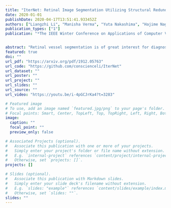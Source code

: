 ```yaml
---
title: "IterNet: Retinal Image Segmentation Utilizing Structural Redundancy in Vessel Networks"
date: 2020-01-01
publishDate: 2020-04-17T13:51:41.933452Z
authors: ["Liangzhi Li", "Manisha Verma", "Yuta Nakashima", "Hajime Nagahara", "Ryo Kawasaki"]
publication_types: ["1"]
publication: "*The IEEE Winter Conference on Applications of Computer Vision*"


abstract: "Retinal vessel segmentation is of great interest for diagnosis of retinal vascular diseases. To further improve the performance of vessel segmentation, we propose IterNet, a new model based on UNet, with the ability to find obscured details of the vessel from the segmented vessel image itself, rather than the raw input image. IterNet consists of multiple iterations of a mini-UNet, which can be 4× deeper than the common UNet. IterNet also adopts the weight-sharing and skip-connection features to facilitate training; therefore, even with such a large architecture, IterNet can still learn from merely 10∼20 labeled images, without pre-training or any prior knowledge. IterNet achieves AUCs of 0.9816, 0.9851, and 0.9881 on three mainstream datasets, namely DRIVE, CHASE-DB1, and STARE, respectively, which currently are the best scores in the literature. The source code is available."
featured: true
doi: ""
url_pdf: "https://arxiv.org/pdf/1912.05763"
url_code: "https://github.com/conscienceli/IterNet"
url_dataset: ""
url_poster: ""
url_project: ""
url_slides: ""
url_source: ""
url_video: "https://youtu.be/i-4pGCJrKa4?t=3283"

# Featured image
# To use, add an image named `featured.jpg/png` to your page's folder. 
# Focal points: Smart, Center, TopLeft, Top, TopRight, Left, Right, BottomLeft, Bottom, BottomRight.
image:
  caption: ""
  focal_point: ""
  preview_only: false

# Associated Projects (optional).
#   Associate this publication with one or more of your projects.
#   Simply enter your project's folder or file name without extension.
#   E.g. `internal-project` references `content/project/internal-project/index.md`.
#   Otherwise, set `projects: []`.
projects: []

# Slides (optional).
#   Associate this publication with Markdown slides.
#   Simply enter your slide deck's filename without extension.
#   E.g. `slides: "example"` references `content/slides/example/index.md`.
#   Otherwise, set `slides: ""`.
slides: ""
---
```


